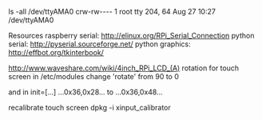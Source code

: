 ls -all /dev/ttyAMA0
crw-rw---- 1 root tty 204, 64 Aug 27 10:27 /dev/ttyAMA0

Resources
raspberry serial: http://elinux.org/RPi_Serial_Connection
python serial: http://pyserial.sourceforge.net/
python graphics: http://effbot.org/tkinterbook/

http://www.waveshare.com/wiki/4inch_RPi_LCD_(A)
rotation for touch screen
in /etc/modules
change 'rotate' from 90 to 0

and in init=[...] ...0x36,0x28... to ...0x36,0x48...

recalibrate touch screen
dpkg -i xinput_calibrator

